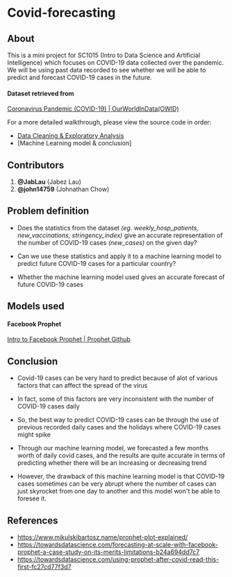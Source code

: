 # Covid-forecasting

## About
This is a mini project for SC1015 (Intro to Data Science and Artificial Intelligence) which focuses on COVID-19 data collected over the pandemic. We will be using past data recorded to see whether we will be able to predict and forecast COVID-19 cases in the future.

#### Dataset retrieved from
[Coronavirus Pandemic (COVID-19) | OurWorldInData(OWID)](https://ourworldindata.org/coronavirus)

For a more detailed walkthrough, please view the source code in order:
- [Data Cleaning & Exploratory Analysis](https://github.com/john14759/covid-forecasting/blob/main/Data%20Cleaning%20%26%20Exploratory%20Analysis.ipynb)
- [Machine Learning model & conclusion]

## Contributors
1. **@JabLau** (Jabez Lau)
2. **@john14759** (Johnathan Chow)

## Problem definition
- Does the statistics from the dataset *(eg. weekly_hosp_patients, new_vaccinations, stringency_index)* give an accurate representation of the number of COVID-19 cases *(new_cases)* on the given day?

- Can we use these statistics and apply it to a machine learning model to predict future COVID-19 cases for a particular country?

- Whether the machine learning model used gives an accurate forecast of future COVID-19 cases

## Models used
#### Facebook Prophet
[Intro to Facebook Prophet | Prophet Github](https://facebook.github.io/prophet/docs/quick_start.html)

## Conclusion
- Covid-19 cases can be very hard to predict because of alot of various factors that can affect the spread of the virus

- In fact, some of this factors are very inconsistent with the number of COVID-19 cases daily

- So, the best way to predict COVID-19 cases can be through the use of previous recorded daily cases and the holidays where COVID-19 cases might spike

- Through our machine learning model, we forecasted a few months worth of daily covid cases, and the results are quite accurate in terms of predicting whether there will be an increasing or decreasing trend

- However, the drawback of this machine learning model is that COVID-19 cases sometimes can be very abrupt where the number of cases can just skyrocket from one day to another and this model won't be able to foresee it.


## References

- https://www.mikulskibartosz.name/prophet-plot-explained/
- https://towardsdatascience.com/forecasting-at-scale-with-facebook-prophet-a-case-study-on-its-merits-limitations-b24a694dd7c7
- https://towardsdatascience.com/using-prophet-after-covid-read-this-first-fc27cd77f3d7
